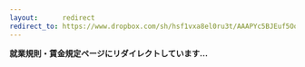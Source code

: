 ```yaml
---
layout:      redirect
redirect_to: https://www.dropbox.com/sh/hsf1vxa8el0ru3t/AAAPYc5BJEuf5Oom88Rcqj6ma?dl=0
---
```


**就業規則・賃金規定ページにリダイレクトしています...**
